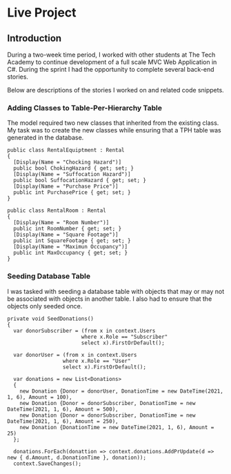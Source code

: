# Live Project

## Introduction

During a two-week time period, I worked with other students at The Tech Academy to continue development of a full scale MVC Web Application in C#.  During the sprint I had the opportunity to complete several back-end stories. 

Below are descriptions of the stories I worked on and related code snippets.

### Adding Classes to Table-Per-Hierarchy Table

The model required two new classes that inherited from the existing class.  My task was to create the new classes while ensuring that a TPH table was generated in the database.

```
public class RentalEquiptment : Rental
{
  [Display(Name = "Chocking Hazard")]
  public bool ChokingHazard { get; set; }
  [Display(Name = "Suffocation Hazard")]
  public bool SuffocationHazard { get; set; }
  [Display(Name = "Purchase Price")]
  public int PurchasePrice { get; set; }
}

public class RentalRoom : Rental
{
  [Display(Name = "Room Number")]
  public int RoomNumber { get; set; }
  [Display(Name = "Square Footage")]
  public int SquareFootage { get; set; }
  [Display(Name = "Maximun Occupancy")]
  public int MaxOccupancy { get; set; }
}  
  ```
  
### Seeding Database Table

I was tasked with seeding a database table with objects that may or may not be associated with objects in another table.  I also had to ensure that the objects only seeded once.

```
private void SeedDonations()
{
  var donorSubscriber = (from x in context.Users
                        where x.Role == "Subscriber"
                        select x).FirstOrDefault();
                        
  var donorUser = (from x in context.Users
                  where x.Role == "User"
                  select x).FirstOrDefault();
                  
  var donations = new List<Donations>
  {
    new Donation {Donor = donorUser, DonationTime = new DateTime(2021, 1, 6), Amount = 100),
    new Donation {Donor = donorSubscriber, DonationTime = new DateTime(2021, 1, 6), Amount = 500),
    new Donation {Donor = donorSubscriber, DonationTime = new DateTime(2021, 1, 6), Amount = 250),
    new Donation {DonationTime = new DateTime(2021, 1, 6), Amount = 25)
  };
  
  donations.ForEach(donattion => context.donations.AddPrUpdate(d => new { d.Amount, d.DonationTime }, donation));
  context.SaveChanges();
  ```
